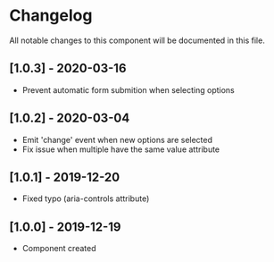 # Changelog
All notable changes to this component will be documented in this file.

## [1.0.3] - 2020-03-16
- Prevent automatic form submition when selecting options

## [1.0.2] - 2020-03-04
- Emit 'change' event when new options are selected
- Fix issue when multiple <options> have the same value attribute 

## [1.0.1] - 2019-12-20
- Fixed typo (aria-controls attribute)

## [1.0.0] - 2019-12-19
- Component created

